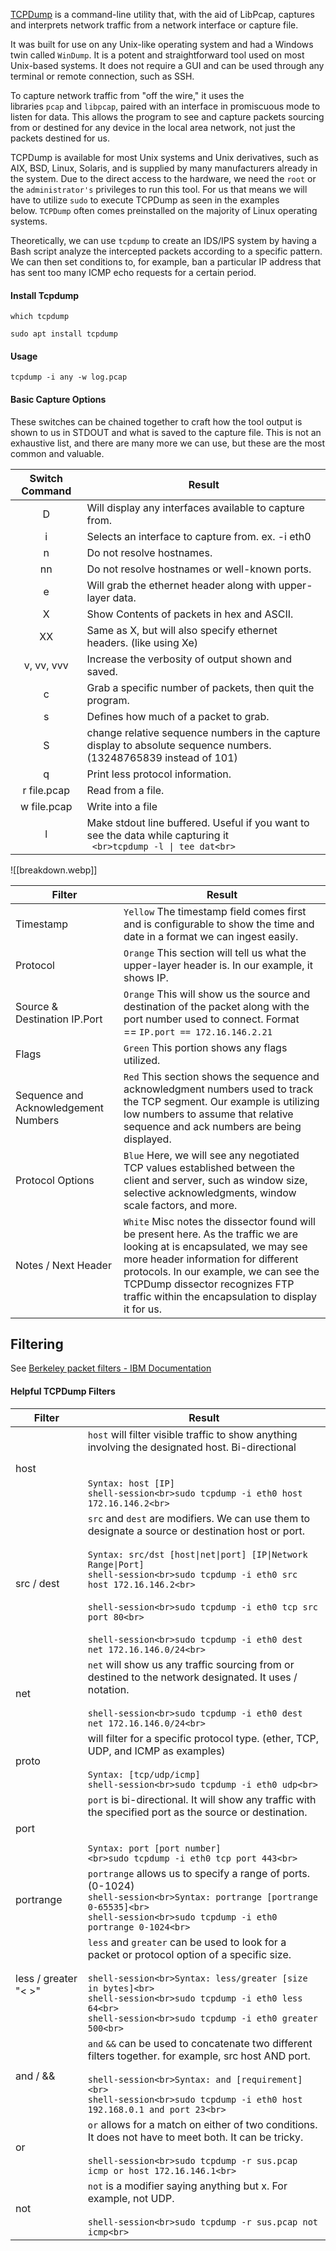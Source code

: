 [TCPDump](https://www.tcpdump.org/) is a command-line utility that, with the aid of LibPcap, captures and interprets network traffic from a network interface or capture file. 

It was built for use on any Unix-like operating system and had a Windows twin called `WinDump`. It is a potent and straightforward tool used on most Unix-based systems. It does not require a GUI and can be used through any terminal or remote connection, such as SSH.

To capture network traffic from "off the wire," it uses the libraries `pcap` and `libpcap`, paired with an interface in promiscuous mode to listen for data. This allows the program to see and capture packets sourcing from or destined for any device in the local area network, not just the packets destined for us.

TCPDump is available for most Unix systems and Unix derivatives, such as AIX, BSD, Linux, Solaris, and is supplied by many manufacturers already in the system. Due to the direct access to the hardware, we need the `root` or the `administrator's` privileges to run this tool. For us that means we will have to utilize `sudo` to execute TCPDump as seen in the examples below. `TCPDump` often comes preinstalled on the majority of Linux operating systems.

Theoretically, we can use `tcpdump` to create an IDS/IPS system by having a Bash script analyze the intercepted packets according to a specific pattern. We can then set conditions to, for example, ban a particular IP address that has sent too many ICMP echo requests for a certain period.
#### Install Tcpdump

```
which tcpdump
```

```shell-session
sudo apt install tcpdump 
```
#### Usage

```
tcpdump -i any -w log.pcap
```

#### Basic Capture Options

These switches can be chained together to craft how the tool output is shown to us in STDOUT and what is saved to the capture file. This is not an exhaustive list, and there are many more we can use, but these are the most common and valuable.

| **Switch Command** | **Result**                                                                                                                |
| :----------------: | ------------------------------------------------------------------------------------------------------------------------- |
|         D          | Will display any interfaces available to capture from.                                                                    |
|         i          | Selects an interface to capture from. ex. -i eth0                                                                         |
|         n          | Do not resolve hostnames.                                                                                                 |
|         nn         | Do not resolve hostnames or well-known ports.                                                                             |
|         e          | Will grab the ethernet header along with upper-layer data.                                                                |
|         X          | Show Contents of packets in hex and ASCII.                                                                                |
|         XX         | Same as X, but will also specify ethernet headers. (like using Xe)                                                        |
|     v, vv, vvv     | Increase the verbosity of output shown and saved.                                                                         |
|         c          | Grab a specific number of packets, then quit the program.                                                                 |
|         s          | Defines how much of a packet to grab.                                                                                     |
|         S          | change relative sequence numbers in the capture display to absolute sequence numbers. (13248765839 instead of 101)        |
|         q          | Print less protocol information.                                                                                          |
|    r file.pcap     | Read from a file.                                                                                                         |
|    w file.pcap     | Write into a file                                                                                                         |
|         l          | Make stdout line buffered.  Useful if you want to see the data while capturing it<br>``` <br>tcpdump -l \| tee dat<br>``` |
![[breakdown.webp]]

|**Filter**|**Result**|
|---|---|
|Timestamp|`Yellow` The timestamp field comes first and is configurable to show the time and date in a format we can ingest easily.|
|Protocol|`Orange` This section will tell us what the upper-layer header is. In our example, it shows IP.|
|Source & Destination IP.Port|`Orange` This will show us the source and destination of the packet along with the port number used to connect. Format == `IP.port == 172.16.146.2.21`|
|Flags|`Green` This portion shows any flags utilized.|
|Sequence and Acknowledgement Numbers|`Red` This section shows the sequence and acknowledgment numbers used to track the TCP segment. Our example is utilizing low numbers to assume that relative sequence and ack numbers are being displayed.|
|Protocol Options|`Blue` Here, we will see any negotiated TCP values established between the client and server, such as window size, selective acknowledgments, window scale factors, and more.|
|Notes / Next Header|`White` Misc notes the dissector found will be present here. As the traffic we are looking at is encapsulated, we may see more header information for different protocols. In our example, we can see the TCPDump dissector recognizes FTP traffic within the encapsulation to display it for us.|


## Filtering 

See [Berkeley packet filters - IBM Documentation](https://www.ibm.com/docs/en/qsip/7.4?topic=queries-berkeley-packet-filters)

#### Helpful TCPDump Filters

| **Filter**           | **Result**                                                                                                                                                                                                                                                                                                                                                                                              |
| -------------------- | ------------------------------------------------------------------------------------------------------------------------------------------------------------------------------------------------------------------------------------------------------------------------------------------------------------------------------------------------------------------------------------------------------- |
| host                 | `host` will filter visible traffic to show anything involving the designated host. Bi-directional<br><br><br> `Syntax: host [IP]`<br>```shell-session<br>sudo tcpdump -i eth0 host 172.16.146.2<br>```                                                                                                                                                                                                  |
| src / dest           | `src` and `dest` are modifiers. We can use them to designate a source or destination host or port.<br><br>`Syntax: src/dst [host\|net\|port] [IP\|Network Range\|Port]`<br>```shell-session<br>sudo tcpdump -i eth0 src host 172.16.146.2<br>```<br><br>```shell-session<br>sudo tcpdump -i eth0 tcp src port 80<br>```<br><br>```shell-session<br>sudo tcpdump -i eth0 dest net 172.16.146.0/24<br>``` |
| net                  | `net` will show us any traffic sourcing from or destined to the network designated. It uses / notation.<br><br>```shell-session<br>sudo tcpdump -i eth0 dest net 172.16.146.0/24<br>```                                                                                                                                                                                                                 |
| proto                | will filter for a specific protocol type. (ether, TCP, UDP, and ICMP as examples)<br><br>`Syntax: [tcp/udp/icmp]`<br>```shell-session<br>sudo tcpdump -i eth0 udp<br>```                                                                                                                                                                                                                                |
| port                 | `port` is bi-directional. It will show any traffic with the specified port as the source or destination.<br><br><br>`Syntax: port [port number]`<br>```<br>sudo tcpdump -i eth0 tcp port 443<br>```                                                                                                                                                                                                     |
| portrange            | `portrange` allows us to specify a range of ports. (0-1024)<br>```shell-session<br>Syntax: portrange [portrange 0-65535]<br>```<br>```shell-session<br>sudo tcpdump -i eth0 portrange 0-1024<br>```                                                                                                                                                                                                     |
| less / greater "< >" | `less` and `greater` can be used to look for a packet or protocol option of a specific size.<br><br>```shell-session<br>Syntax: less/greater [size in bytes]<br>```<br>```shell-session<br>sudo tcpdump -i eth0 less 64<br>```<br>```shell-session<br>sudo tcpdump -i eth0 greater 500<br>```                                                                                                           |
| and / &&             | `and` `&&` can be used to concatenate two different filters together. for example, src host AND port.<br><br>```shell-session<br>Syntax: and [requirement]<br>```<br>```shell-session<br>sudo tcpdump -i eth0 host 192.168.0.1 and port 23<br>```<br>                                                                                                                                                   |
| or                   | `or` allows for a match on either of two conditions. It does not have to meet both. It can be tricky.<br><br>```shell-session<br>sudo tcpdump -r sus.pcap icmp or host 172.16.146.1<br>```                                                                                                                                                                                                              |
| not                  | `not` is a modifier saying anything but x. For example, not UDP.<br><br>```shell-session<br>sudo tcpdump -r sus.pcap not icmp<br>```<br>                                                                                                                                                                                                                                                                |

